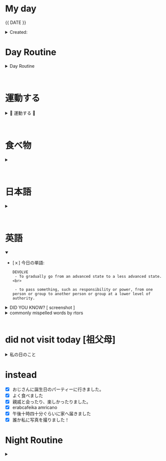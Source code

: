 # My day

{{ DATE }}
<details>
<summary> Created: </summary>
{{ 20220800 }} 
{{00:00}}

last updated: 20220829 16:44
</details>


      
# Day Routine
<details>
<summary> Day Routine </summary>

	- [x] 起きる ~0800
	- [.] meditate : affirmation -
	- [x] ベッド
	- [x] 歯をブラシする 1020
	- [x] シャワー 0830~0900
	- [x] 一ページ「TGR」 1010
    - [ ] Itch.io

</details>

<br>
<br>


# 運動する
<details>
<summary>📛 運動する 📛 </summary>

	- [x] ジムに行く 

	~ 時：```1030``` 
	なにをやりましたか？ ```何も、車の中でラップトップを使っています。　今も～１１：２１ ```

*
not applicable, did not go to the gym 

</details>

<br>
<br>
	
# 食べ物
<details>
<summary> </summary>

	- [.] 朝ご飯
		- [.] ```<<　Did not eat anything  >>```

	- [x] 昼ご飯
		- [x] ```<<  kimchi jigae  >>```

	- [x] 晩ご飯
		- [x] ```<< Max's Chx, PSinigang, Shirmp Sinigang, Buko Pandan, etc.   >>```

</details>
<br>
<br>

# 日本語
<details>
<summary></summary>

	- [x] 元気　教科書 ; barely studied
	- [.] あんき no . studied only 1 card
	- [x] WANIKANI 
	- [.] Manabi Reader - did not open manabi reader
	- [.] 聞き取り (jpconvoみたいです)
	- [.] comprehensive jp, did not continue past 好きなもの

</details><br>
<br>

# 英語
<details open>
<summary></summary>

- [ｘ] 今日の単語:

	 ``` 
	 DEVOLVE
	  - To gradually go from an advanced state to a less advanced state.  <br>

      - to pass something, such as responsibility or power, from one person or group to another person or group at a lower level of authority.

	```
<details >
<summary> DID YOU KNOW? [ screenshot ] </summary>

![image](https://user-images.githubusercontent.com/111704606/187165029-f3672251-efe0-4328-afbd-6e7bce5ced86.png)


</details>


<details>
<summary> commonly mispelled words by rtors </summary>
words:

bourgeoise

connosseur

tentacle

foreign

bureaucracy

assassin

nauseous

silhouette

decision

conscious

entrepreneur

rythm

psycho

excoriate

inexorable

conscious

recession

bourgeoisie

renaissance

occurrence

docile

receipt

inappetence

vial

viand

carousel

recieve

worcestershire

adidas

license

conception

jurassic

recommend



</details>

<br>

# did not visit today [祖父母]
<details>
<summary>私の日のこと</summary>

	 ```ジムの後に、```

	- [ ] 家に帰ったり、
	- [ ] シャワーをしたり
	- [ ] 昼ご飯を食べたり、[　]
	- [ ] 下がったりました：　「」
n/a

</details>


# instead
- [x] おじさんに誕生日のパーティーに行きました。
- [x] よく食べました
- [x] 親戚と会ったり、楽しかったりました。
- [x] erabcafeika amricano
- [x] 午後十時四十分ぐらいに家へ届きました
- [x] 誰か私に写真を撮りました！

# Night Routine

<details>
<summary></summary>
	- [x] water plants 
	- [x] wash face
	- [x] brush teeth
	- [x] skin care
	- [x] journal

Sleep time: ~ [<<  0300am  >>] 

*aka time I went to bed to sleep that day


❌


